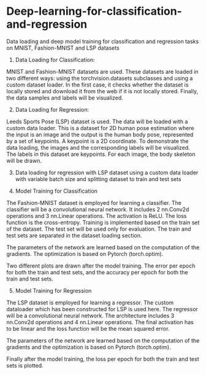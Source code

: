 # Deep-learning-for-classification-and-regression
Data loading and deep model training for classification and regression tasks on MNIST, Fashion-MNIST and LSP datasets 

1. Data Loading for Classification:

MNIST and Fashion-MNIST datasets are used. These datasets are loaded in two different ways: using the torchvision.datasets subclasses and using a custom dataset loader. In the first case, it checks whether the dataset is locally stored and download it from the web if it is not locally stored. Finally, the data samples and labels will be visualized.

2. Data Loading for Regression:

Leeds Sports Pose (LSP) dataset is used. The data will be loaded with a custom data loader. This is a dataset for 2D human pose estimation where the input is an image and the output is the human body pose, represented by a set of keypoints. A keypoint is a 2D coordinate. To demonstrate the data loading, the images and the corresponding labels will be visualized. The labels in this dataset are keypoints. For each image, the body skeleton will be drawn.

3. Data loading for regression with LSP dataset using a custom data loader with variable batch size and splitting dataset to train and test sets

4. Model Training for Classification

The Fashion-MNIST dataset is employed for learning a classifier. The classifier will be a convolutional neural network. It includes 2 nn.Conv2d operations and 3 nn.Linear operations. The activation is ReLU. The loss function is the cross-entropy. Training is implemented based on the train set of the dataset. The test set will be used only for evaluation. The train and test sets are separated in the dataset loading section.

The parameters of the network are learned based on the computation of the gradients. The optimization is based on Pytorch (torch.optim).

Two different plots are drawn after the model training. The error per epoch for both the train and test sets, and the accuracy per epoch for both the train and test sets.

5. Model Training for Regression

The LSP dataset is employed for learning a regressor. The custom dataloader which has been constructed for LSP is used here. The regressor will be a convolutional neural network. The architecture includes 3 nn.Conv2d operations and 4 nn.Linear operations. The final activation has to be linear and the loss function will be the mean squared error.

The parameters of the network are learned based on the computation of the gradients and the optimization is based on Pytorch (torch.optim).

Finally after the model training, the loss per epoch for both the train and test sets is plotted.
